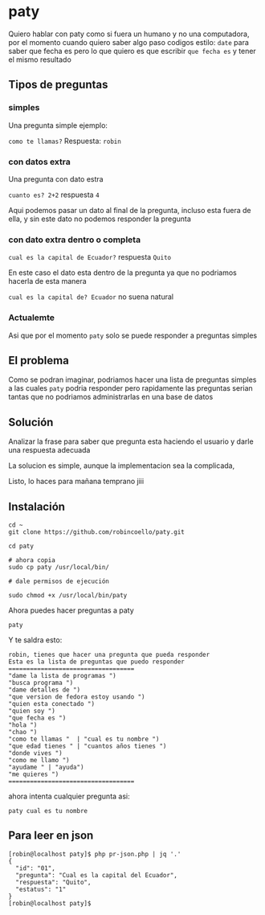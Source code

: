 # paty

Quiero hablar con paty como si fuera un humano y no una computadora, por el momento cuando quiero saber algo paso codigos 
estilo: ```date``` para saber que fecha es pero lo que quiero es que escribir ```que fecha es``` y tener el mismo resultado



## Tipos de preguntas

### simples

Una pregunta simple ejemplo:

```como te llamas?``` Respuesta: ```robin```

### con datos extra

Una pregunta con dato estra

```cuanto es? 2+2``` respuesta ```4```

Aqui podemos pasar un dato al final de la pregunta, incluso esta fuera de ella, y sin este dato no podemos responder la pregunta

### con dato extra dentro o completa

```cual es la capital de Ecuador?``` respuesta ```Quito```

En este caso el dato esta dentro de la pregunta ya que no podriamos hacerla de esta manera

```cual es la capital de? Ecuador``` no suena natural


### Actualemte

Asi que por el momento ```paty``` solo se puede responder a preguntas simples

## El problema

Como se podran imaginar, podriamos hacer una lista de preguntas simples a las cuales ```paty``` podria responder
pero rapidamente las preguntas serian tantas que no podriamos administrarlas en una base de datos

## Solución 

Analizar la frase para saber que pregunta esta haciendo el usuario y darle una respuesta adecuada

La solucion es simple, aunque la implementacion sea la complicada, 

Listo, lo haces para mañana temprano jiii

## Instalación

```
cd ~
git clone https://github.com/robincoello/paty.git

cd paty

# ahora copia
sudo cp paty /usr/local/bin/

# dale permisos de ejecución

sudo chmod +x /usr/local/bin/paty

```

Ahora puedes hacer preguntas a paty

```
paty
```

Y te saldra esto:


```
robin, tienes que hacer una pregunta que pueda responder
Esta es la lista de preguntas que puedo responder
===================================
"dame la lista de programas ") 
"busca programa ") 
"dame detalles de ") 
"que version de fedora estoy usando ")
"quien esta conectado ") 
"quien soy ")
"que fecha es ")
"hola ")
"chao ")
"como te llamas "  | "cual es tu nombre ")
"que edad tienes " | "cuantos años tienes ")
"donde vives ")
"como me llamo ")
"ayudame " | "ayuda")
"me quieres ")
===================================

```

ahora intenta cualquier pregunta asi:

```
paty cual es tu nombre
```







## Para leer en json 

```
[robin@localhost paty]$ php pr-json.php | jq '.'
{
  "id": "01",
  "pregunta": "Cual es la capital del Ecuador",
  "respuesta": "Quito",
  "estatus": "1"
}
[robin@localhost paty]$ 


```



































